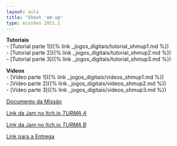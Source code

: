 ```yaml
---
layout: aula
title: "Shoot 'em up"
type: missões 2021.1
---
```


**Tutoriais**  
    - [Tutorial parte 1]({% link _jogos_digitais/tutorial_shmup1.md %})  
    - [Tutorial parte 2]({% link _jogos_digitais/tutorial_shmup2.md %})  
    - [Tutorial parte 3]({% link _jogos_digitais/tutorial_shmup3.md %})  

**Vídeos**  
    - [Vídeo parte 1]({% link _jogos_digitais/videos_shmup1.md %})  
    - [Vídeo parte 2]({% link _jogos_digitais/videos_shmup2.md %})  
    - [Vídeo parte 3]({% link _jogos_digitais/videos_shmup3.md %})  

[Documento da Missão](https://docs.google.com/document/d/e/2PACX-1vT6crpqJiNQYst4gMWDqa61QRVmloAEwM9uOTVRx8bNER1IOIbc6BUAkLT_lDjUp8kebuGKH01szMo5/pub?embedded=true)


 
[Link da Jam no Itch.io *TURMA A*](https://itch.io/jam/20211-shmup-a)

[Link da Jam no Itch.io *TURMA B*](https://itch.io/jam/20211-shmup-b)

[Link para a Entrega](https://forms.gle/CtKmcvCpZGXp7x4UA)

